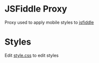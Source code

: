 # JSFiddle Proxy
Proxy used to apply mobile styles to [jsfiddle](https://jsfiddle.net)

# Styles
Edit [style.css](./public/style.css) to edit styles
